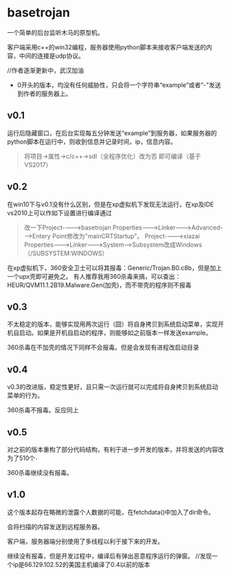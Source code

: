 # basetrojan
一个简单的后台监听木马的原型机。

客户端采用c++的win32编程，服务器使用python脚本来接收客户端发送的内容，中间的连接是udp协议。

//作者逐渐更新中，武汉加油

* 0开头的版本，均没有任何威胁性，只会将一个字符串“example”或者“-”发送到作者的服务器上。

## v0.1
运行后隐藏窗口，在后台实现每五分钟发送“example”到服务器，如果服务器的python脚本在运行中，则收到信息并记录时间，ip，信息内容。
> 将项目->属性->c/c++->sdl（全程序优化）改为否 即可编译（基于VS2017）

## v0.2
在win10下与v0.1没有什么区别，但是在xp虚拟机下发现无法运行，在xp及IDE vs2010上可以作如下设置进行编译通过
> 改一下Project---->basetrojan Properties--->Linker--->Advanced--->Entery Point修改为"mainCRTStartup"。
Project---->xiazai Properties--->Linker--->System-->Subsystem改成Windows（/SUBSYSTEM:WINDOWS）

在xp虚拟机下，360安全卫士可以将其报毒：Generic/Trojan.B0.c8b，但是加上一个upx壳即可避免之。
有人推荐我用360杀毒来搞，可以查出：HEUR/QVM11.1.2B19.Malware.Gen(加壳)，而不带壳的程序则不报毒

## v0.3
不太稳定的版本，能够实现用两次运行（囧）将自身拷贝到系统启动菜单，实现开机自启动。如果是开机自启动的程序，则能够如之前版本一样发送example。

360杀毒在不加壳的情况下同样不会报毒。但是会发现有进程改启动目录

## v0.4

v0.3的改进版，稳定性更好，且只需一次运行就可以完成将自身拷贝到系统启动菜单的行为。

360杀毒不报毒。反应同上



## v0.5

对之前的版本重构了部分代码结构，有利于进一步开发的版本，并将发送的内容改为了510个``-``

360杀毒继续没有报毒。



## v1.0

这个版本起存在略微的泄露个人数据的可能，在fetchdata()中加入了dir命令。

会将扫描的内容发送到远程服务器。

客户端，服务器端分别使用了多线程以利于接下来的开发。

继续没有报毒，但是开发过程中，编译后有弹出恶意程序运行的弹窗。
//发现一个ip是66.129.102.52的美国主机编译了0.4以前的版本
